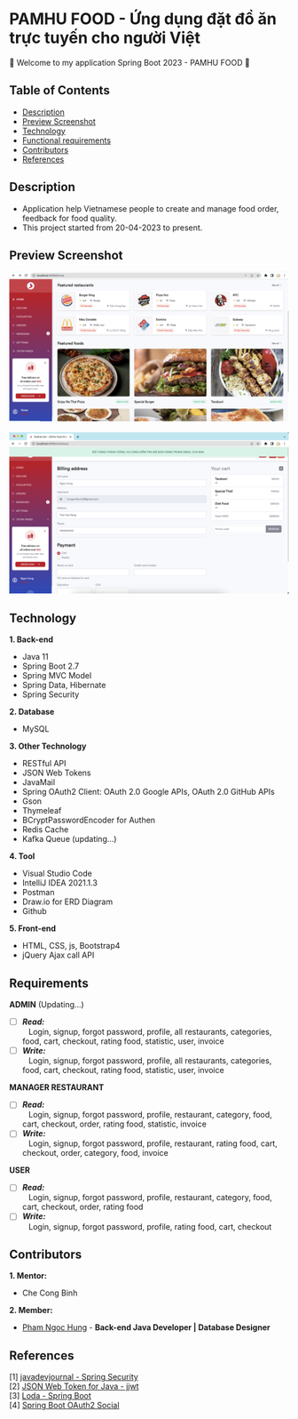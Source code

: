 # PAMHU FOOD - Ứng dụng đặt đồ ăn trực tuyến cho người Việt
:wave: Welcome to my application Spring Boot 2023 - PAMHU FOOD :wave:

## Table of Contents
- [Description](#description)
- [Preview Screenshot](#preview-screenshot)
- [Technology](#technology)
- [Functional requirements](#requirements)
- [Contributors](#contributors)
- [References](#references)

## Description
- Application help Vietnamese people to create and manage food order, feedback for food quality.
- This project started from 20-04-2023 to present.

## Preview Screenshot
<div>
  <img src="https://raw.githubusercontent.com/gherangme/pamhu-food/main/food/preview%20screenshot/Screenshot%201.png"><br><br>
  <img src="https://github.com/gherangme/pamhu-food/blob/f0f1dbba006c2ddfddbfa1b299aede262785820a/food/preview%20screenshot/checkout.png">
</div>
  
## Technology

**1. Back-end**
  - Java 11
  - Spring Boot 2.7
  - Spring MVC Model
  - Spring Data, Hibernate
  - Spring Security

**2. Database**
  - MySQL

**3. Other Technology**
- RESTful API
- JSON Web Tokens
- JavaMail
- Spring OAuth2 Client: OAuth 2.0 Google APIs, OAuth 2.0 GitHub APIs
- Gson
- Thymeleaf
- BCryptPasswordEncoder for Authen
- Redis Cache
- Kafka Queue (updating...)

**4. Tool**
  - Visual Studio Code
  - IntelliJ IDEA 2021.1.3
  - Postman
  - Draw.io for ERD Diagram
  - Github

**5. Front-end**
  - HTML, CSS, js, Bootstrap4
  - jQuery Ajax call API
## Requirements

**ADMIN** (Updating...)
  - [ ] ***Read:*** <br>
  &ensp; Login, signup, forgot password, profile, all restaurants, categories, food, cart, checkout, rating food, statistic, user, invoice
  - [ ] ***Write:*** <br>
  &ensp; Login, signup, forgot password, profile, all restaurants, categories, food, cart, checkout, rating food, statistic, user, invoice
  
**MANAGER RESTAURANT**
  - [ ] ***Read:*** <br>
  &ensp; Login, signup, forgot password, profile, restaurant, category, food, cart, checkout, order, rating food, statistic, invoice
  - [ ] ***Write:*** <br>
  &ensp; Login, signup, forgot password, profile, restaurant, rating food, cart, checkout, order, category, food, invoice
  
**USER**
  - [ ] ***Read:*** <br>
  &ensp; Login, signup, forgot password, profile, restaurant, category, food, cart, checkout, order, rating food
  - [ ] ***Write:*** <br>
  &ensp; Login, signup, forgot password, profile, rating food, cart, checkout <br>

## Contributors
**1. Mentor:**
- Che Cong Binh

**2. Member:**
- [Pham Ngoc Hung](https://github.com/gherangme) - **Back-end Java Developer | Database Designer**

## References
[1] [javadevjournal - Spring Security](https://www.javadevjournal.com/spring-security-tutorial/) </br>
[2] [JSON Web Token for Java - jjwt](https://github.com/jwtk/jjwt) </br>
[3] [Loda - Spring Boot](https://https://loda.me/) </br>
[4] [Spring Boot OAuth2 Social](https://www.callicoder.com/spring-boot-security-oauth2-social-login-part-1/) </br>
